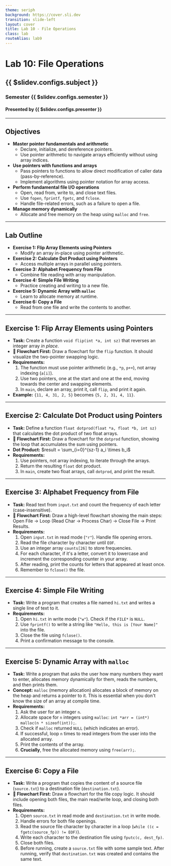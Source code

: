 ```yaml
---
theme: seriph
background: https://cover.sli.dev
transition: slide-left
layout: cover
title: Lab 10 - File Operations
class: lab
routeAlias: lab9
---
```


# Lab 10: File Operations
## {{ $slidev.configs.subject }}
### Semester {{ $slidev.configs.semester }}
#### Presented by {{ $slidev.configs.presenter }}

---

## Objectives

*   **Master pointer fundamentals and arithmetic**
    *   Declare, initialize, and dereference pointers.
    *   Use pointer arithmetic to navigate arrays efficiently without using array indices.
*   **Use pointers with functions and arrays**
    *   Pass pointers to functions to allow direct modification of caller data (pass-by-reference).
    *   Implement algorithms using pointer notation for array access.
*   **Perform fundamental file I/O operations**
    *   Open, read from, write to, and close text files.
    *   Use `fopen`, `fprintf`, `fgetc`, and `fclose`.
    *   Handle file-related errors, such as a failure to open a file.
*   **Manage memory dynamically**
    *   Allocate and free memory on the heap using `malloc` and `free`.

---

## Lab Outline

*   **Exercise 1: Flip Array Elements using Pointers**
    *   Modify an array in-place using pointer arithmetic.
*   **Exercise 2: Calculate Dot Product using Pointers**
    *   Access multiple arrays in parallel using pointers.
*   **Exercise 3: Alphabet Frequency from File**
    *   Combine file reading with array manipulation.
*   **Exercise 4: Simple File Writing**
    *   Practice creating and writing to a new file.
*   **Exercise 5: Dynamic Array with `malloc`**
    *   Learn to allocate memory at runtime.
*   **Exercise 6: Copy a File**
    *   Read from one file and write the contents to another.

---

## Exercise 1: Flip Array Elements using Pointers

*   **Task:** Create a function `void flip(int *a, int sz)` that reverses an integer array *in place*.
*   **📝 Flowchart First:** Draw a flowchart for the `flip` function. It should visualize the two-pointer swapping logic.
*   **Requirements:**
    1.  The function must use pointer arithmetic (e.g., `*p`, `p++`), not array indexing (`a[i]`).
    2.  Use two pointers, one at the start and one at the end, moving towards the center and swapping elements.
    3.  In `main`, declare an array, print it, call `flip`, and print it again.
*   **Example:** `{11, 4, 31, 2, 5}` becomes `{5, 2, 31, 4, 11}`.

---

## Exercise 2: Calculate Dot Product using Pointers

*   **Task:** Define a function `float dotprod(float *a, float *b, int sz)` that calculates the dot product of two float arrays.
*   **📝 Flowchart First:** Draw a flowchart for the `dotprod` function, showing the loop that accumulates the sum using pointers.
*   **Dot Product:** $result = \sum_{i=0}^{sz-1} a_i \times b_i$
*   **Requirements:**
    1.  Use pointers, not array indexing, to iterate through the arrays.
    2.  Return the resulting `float` dot product.
    3.  In `main`, create two float arrays, call `dotprod`, and print the result.

---

## Exercise 3: Alphabet Frequency from File

*   **Task:** Read text from `input.txt` and count the frequency of each letter (case-insensitive).
*   **📝 Flowchart First:** Draw a high-level flowchart showing the main steps: Open File -> Loop (Read Char -> Process Char) -> Close File -> Print Results.
*   **Requirements:**
    1.  Open `input.txt` in read mode (`"r"`). Handle file opening errors.
    2.  Read the file character by character until `EOF`.
    3.  Use an integer array `counts[26]` to store frequencies.
    4.  For each character, if it's a letter, convert it to lowercase and increment the corresponding counter in your array.
    5.  After reading, print the counts for letters that appeared at least once.
    6.  Remember to `fclose()` the file.

---

## Exercise 4: Simple File Writing

*   **Task:** Write a program that creates a file named `hi.txt` and writes a single line of text to it.
*   **Requirements:**
    1.  Open `hi.txt` in write mode (`"w"`). Check if the `FILE*` is `NULL`.
    2.  Use `fprintf()` to write a string like `"Hello, this is [Your Name]"` into the file.
    3.  Close the file using `fclose()`.
    4.  Print a confirmation message to the console.

---

## Exercise 5: Dynamic Array with `malloc`

*   **Task:** Write a program that asks the user how many numbers they want to enter, allocates memory dynamically for them, reads the numbers, and then prints them.
*   **Concept:** `malloc` (memory allocation) allocates a block of memory on the heap and returns a pointer to it. This is essential when you don't know the size of an array at compile time.
*   **Requirements:**
    1.  Ask the user for an integer `n`.
    2.  Allocate space for `n` integers using `malloc`: `int *arr = (int*) malloc(n * sizeof(int));`.
    3.  Check if `malloc` returned `NULL` (which indicates an error).
    4.  If successful, loop `n` times to read integers from the user into the allocated array.
    5.  Print the contents of the array.
    6.  **Crucially**, free the allocated memory using `free(arr);`.

---

## Exercise 6: Copy a File

*   **Task:** Write a program that copies the content of a source file (`source.txt`) to a destination file (`destination.txt`).
*   **📝 Flowchart First:** Draw a flowchart for the file copy logic. It should include opening both files, the main read/write loop, and closing both files.
*   **Requirements:**
    1.  Open `source.txt` in read mode and `destination.txt` in write mode.
    2.  Handle errors for both file openings.
    3.  Read the source file character by character in a loop (`while ((c = fgetc(source_fp)) != EOF)`).
    4.  Write each character to the destination file using `fputc(c, dest_fp)`.
    5.  Close both files.
    6.  Before running, create a `source.txt` file with some sample text. After running, verify that `destination.txt` was created and contains the same text.


<div style="position:fixed;bottom:0;right:20px;padding-bottom:30px">
<Link to="assessment" title="Go to Assessment Rubric 📝"/>
</div>